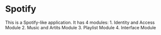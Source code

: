 # Spotify

This is a Spotify-like application. It has 4 modules: 
    1. Identity and Access Module
    2. Music and Artits Module
    3. Playlist Module
    4. Interface Module